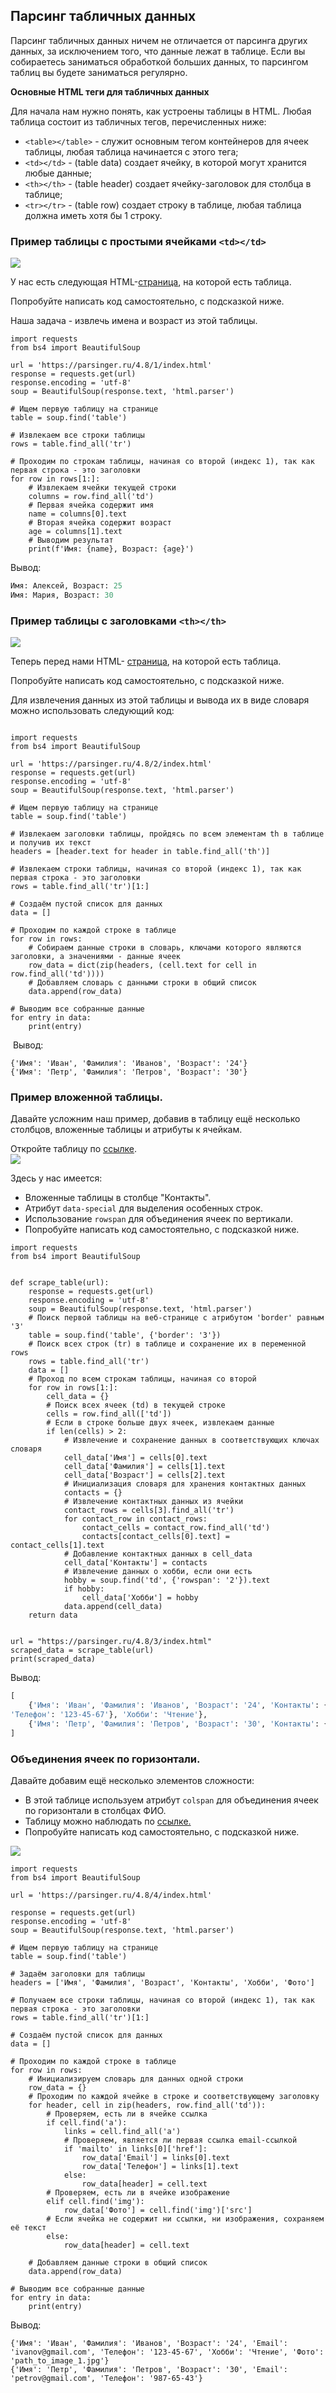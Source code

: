 ## Парсинг табличных данных

Парсинг табличных данных ничем не отличается от парсинга других данных, за исключением того, что данные лежат в таблице. Если вы собираетесь заниматься обработкой больших данных, то парсингом таблиц вы будете заниматься регулярно. 

**Основные HTML теги для табличных данных**

Для начала нам нужно понять, как устроены таблицы в HTML. Любая таблица состоит из табличных тегов, перечисленных ниже:

- `<table></table>` - служит основным тегом контейнеров для ячеек таблицы, любая таблица начинается с этого тега;
- `<td></td>` - (table data) создает ячейку, в которой могут хранится любые данные;
- `<th></th>` - (table header) создает ячейку-заголовок для столбца в таблице;
- `<tr></tr>` - (table row) создает строку в таблице, любая таблица должна иметь хотя бы 1 строку.

### Пример таблицы с простыми ячейками `<td></td>`

![](https://ucarecdn.com/85f7e9d6-32be-40f1-adfa-c5c30efcf391/)

У нас есть следующая HTML-[страница](https://parsinger.ru/4.8/1/index.html), на которой есть таблица.

Попробуйте написать код самостоятельно, с подсказкой ниже.

Наша задача - извлечь имена и возраст из этой таблицы.

```
import requests
from bs4 import BeautifulSoup

url = 'https://parsinger.ru/4.8/1/index.html'
response = requests.get(url)
response.encoding = 'utf-8'
soup = BeautifulSoup(response.text, 'html.parser')

# Ищем первую таблицу на странице
table = soup.find('table')

# Извлекаем все строки таблицы
rows = table.find_all('tr')

# Проходим по строкам таблицы, начиная со второй (индекс 1), так как первая строка - это заголовки
for row in rows[1:]:
    # Извлекаем ячейки текущей строки
    columns = row.find_all('td')
    # Первая ячейка содержит имя
    name = columns[0].text
    # Вторая ячейка содержит возраст
    age = columns[1].text
    # Выводим результат
    print(f'Имя: {name}, Возраст: {age}')
```

Вывод:

```python
Имя: Алексей, Возраст: 25
Имя: Мария, Возраст: 30
```

### Пример таблицы с заголовками `<th></th>`

![](https://ucarecdn.com/0a41d54e-9a38-4b1a-aa2f-015f8d036d09/)

Теперь перед нами HTML- [страница](https://parsinger.ru/4.8/2/index.html), на которой есть таблица.

Попробуйте написать код самостоятельно, с подсказкой ниже.

Для извлечения данных из этой таблицы и вывода их в виде словаря можно использовать следующий код:

```

import requests
from bs4 import BeautifulSoup

url = 'https://parsinger.ru/4.8/2/index.html'
response = requests.get(url)
response.encoding = 'utf-8'
soup = BeautifulSoup(response.text, 'html.parser')

# Ищем первую таблицу на странице
table = soup.find('table')

# Извлекаем заголовки таблицы, пройдясь по всем элементам th в таблице и получив их текст
headers = [header.text for header in table.find_all('th')]

# Извлекаем строки таблицы, начиная со второй (индекс 1), так как первая строка - это заголовки
rows = table.find_all('tr')[1:]

# Создаём пустой список для данных
data = []

# Проходим по каждой строке в таблице
for row in rows:
    # Собираем данные строки в словарь, ключами которого являются заголовки, а значениями - данные ячеек
    row_data = dict(zip(headers, (cell.text for cell in row.find_all('td'))))
    # Добавляем словарь с данными строки в общий список
    data.append(row_data)

# Выводим все собранные данные
for entry in data:
    print(entry)
```

 Вывод:

```
{'Имя': 'Иван', 'Фамилия': 'Иванов', 'Возраст': '24'}
{'Имя': 'Петр', 'Фамилия': 'Петров', 'Возраст': '30'}
```

### Пример вложенной таблицы.

Давайте усложним наш пример, добавив в таблицу ещё несколько столбцов, вложенные таблицы и атрибуты к ячейкам.

Откройте таблицу по [ссылке](https://parsinger.ru/4.8/3/index.html).  
![](https://ucarecdn.com/5c535316-ce45-4335-8464-0d03ca6598a7/)

Здесь у нас имеется:

- Вложенные таблицы в столбце "Контакты".
- Атрибут `data-special` для выделения особенных строк.
- Использование `rowspan` для объединения ячеек по вертикали.
- Попробуйте написать код самостоятельно, с подсказкой ниже.

```
import requests
from bs4 import BeautifulSoup


def scrape_table(url):
    response = requests.get(url)
    response.encoding = 'utf-8'
    soup = BeautifulSoup(response.text, 'html.parser')
    # Поиск первой таблицы на веб-странице с атрибутом 'border' равным '3'
    table = soup.find('table', {'border': '3'})
    # Поиск всех строк (tr) в таблице и сохранение их в переменной rows
    rows = table.find_all('tr')
    data = []
    # Проход по всем строкам таблицы, начиная со второй
    for row in rows[1:]:
        cell_data = {}
        # Поиск всех ячеек (td) в текущей строке
        cells = row.find_all(['td'])
        # Если в строке больше двух ячеек, извлекаем данные
        if len(cells) > 2:
            # Извлечение и сохранение данных в соответствующих ключах словаря
            cell_data['Имя'] = cells[0].text
            cell_data['Фамилия'] = cells[1].text
            cell_data['Возраст'] = cells[2].text
            # Инициализация словаря для хранения контактных данных
            contacts = {}
            # Извлечение контактных данных из ячейки
            contact_rows = cells[3].find_all('tr')
            for contact_row in contact_rows:
                contact_cells = contact_row.find_all('td')
                contacts[contact_cells[0].text] = contact_cells[1].text
            # Добавление контактных данных в cell_data
            cell_data['Контакты'] = contacts
            # Извлечение данных о хобби, если они есть
            hobby = soup.find('td', {'rowspan': '2'}).text
            if hobby:
                cell_data['Хобби'] = hobby
            data.append(cell_data)
    return data


url = "https://parsinger.ru/4.8/3/index.html"
scraped_data = scrape_table(url)
print(scraped_data)
```

Вывод:

```python
[
    {'Имя': 'Иван', 'Фамилия': 'Иванов', 'Возраст': '24', 'Контакты': {'Email': 'ivanov@gmail.com', 
'Телефон': '123-45-67'}, 'Хобби': 'Чтение'}, 
    {'Имя': 'Петр', 'Фамилия': 'Петров', 'Возраст': '30', 'Контакты': {'Email': 'petrov@gmail.com', 'Телефон': '987-65-43'}, 'Хобби': 'Чтение'}
]
```

### Объединения ячеек по горизонтали.

Давайте добавим ещё несколько элементов сложности:

- В этой таблице используем атрибут `colspan` для объединения ячеек по горизонтали в столбцах ФИО.
- Таблицу можно наблюдать по [ссылке.](https://parsinger.ru/4.8/4/index.html)
- Попробуйте написать код самостоятельно, с подсказкой ниже.

![](https://ucarecdn.com/07941b10-c2e0-4b5e-bf01-36e505a9a4db/)

```
import requests
from bs4 import BeautifulSoup

url = 'https://parsinger.ru/4.8/4/index.html'

response = requests.get(url)
response.encoding = 'utf-8'
soup = BeautifulSoup(response.text, 'html.parser')

# Ищем первую таблицу на странице
table = soup.find('table')

# Задаём заголовки для таблицы
headers = ['Имя', 'Фамилия', 'Возраст', 'Контакты', 'Хобби', 'Фото']

# Получаем все строки таблицы, начиная со второй (индекс 1), так как первая строка - это заголовки
rows = table.find_all('tr')[1:]

# Создаём пустой список для данных
data = []

# Проходим по каждой строке в таблице
for row in rows:
    # Инициализируем словарь для данных одной строки
    row_data = {}
    # Проходим по каждой ячейке в строке и соответствующему заголовку
    for header, cell in zip(headers, row.find_all('td')):
        # Проверяем, есть ли в ячейке ссылка
        if cell.find('a'):
            links = cell.find_all('a')
            # Проверяем, является ли первая ссылка email-ссылкой
            if 'mailto' in links[0]['href']:
                row_data['Email'] = links[0].text
                row_data['Телефон'] = links[1].text
            else:
                row_data[header] = cell.text
        # Проверяем, есть ли в ячейке изображение
        elif cell.find('img'):
            row_data['Фото'] = cell.find('img')['src']
        # Если ячейка не содержит ни ссылки, ни изображения, сохраняем её текст
        else:
            row_data[header] = cell.text

    # Добавляем данные строки в общий список
    data.append(row_data)

# Выводим все собранные данные
for entry in data:
    print(entry)
```

Вывод:

```
{'Имя': 'Иван', 'Фамилия': 'Иванов', 'Возраст': '24', 'Email': 'ivanov@gmail.com', 'Телефон': '123-45-67', 'Хобби': 'Чтение', 'Фото': 'path_to_image_1.jpg'}
{'Имя': 'Петр', 'Фамилия': 'Петров', 'Возраст': '30', 'Email': 'petrov@gmail.com', 'Телефон': '987-65-43'}
```